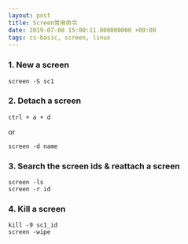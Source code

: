 ```yaml
---
layout: post
title: Screen常用命令
date: 2019-07-08 15:00:11.000000000 +09:00
tags: cs-basic, screen, linux
---
```


### 1. New a screen
```
screen -S sc1
```

### 2. Detach a screen
```
ctrl + a + d
```
  or
```
screen -d name
```

### 3. Search the screen ids & reattach a screen
```
screen -ls
screen -r id
```

### 4. Kill a screen
```
kill -9 sc1_id
screen -wipe
```
